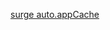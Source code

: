 [surge auto.appCache](https://davidwalsh.name/dont-wait-serviceworker-adding-offline-support-oneline)
